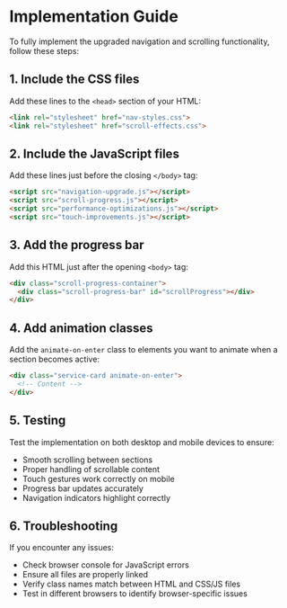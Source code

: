 # Implementation Guide

To fully implement the upgraded navigation and scrolling functionality, follow these steps:

## 1. Include the CSS files
Add these lines to the `<head>` section of your HTML:

```html
<link rel="stylesheet" href="nav-styles.css">
<link rel="stylesheet" href="scroll-effects.css">
```

## 2. Include the JavaScript files
Add these lines just before the closing `</body>` tag:

```html
<script src="navigation-upgrade.js"></script>
<script src="scroll-progress.js"></script>
<script src="performance-optimizations.js"></script>
<script src="touch-improvements.js"></script>
```

## 3. Add the progress bar
Add this HTML just after the opening `<body>` tag:

```html
<div class="scroll-progress-container">
  <div class="scroll-progress-bar" id="scrollProgress"></div>
</div>
```

## 4. Add animation classes
Add the `animate-on-enter` class to elements you want to animate when a section becomes active:

```html
<div class="service-card animate-on-enter">
  <!-- Content -->
</div>
```

## 5. Testing
Test the implementation on both desktop and mobile devices to ensure:
- Smooth scrolling between sections
- Proper handling of scrollable content
- Touch gestures work correctly on mobile
- Progress bar updates accurately
- Navigation indicators highlight correctly

## 6. Troubleshooting
If you encounter any issues:
- Check browser console for JavaScript errors
- Ensure all files are properly linked
- Verify class names match between HTML and CSS/JS files
- Test in different browsers to identify browser-specific issues